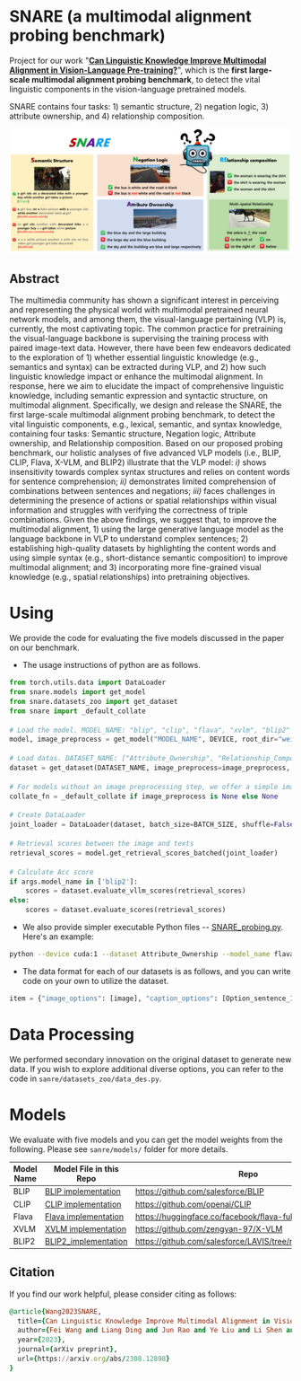 # SNARE (a multimodal alignment probing benchmark)
Project for our work "[<b>Can Linguistic Knowledge Improve Multimodal Alignment in Vision-Language Pre-training?</b>](https://arxiv.org/abs/2308.12898)", which is the <b>first large-scale multimodal alignment probing benchmark</b>, to detect the vital linguistic components in the vision-language pretrained models.

SNARE contains four tasks: 1) semantic structure, 2) negation logic, 3) attribute ownership, and 4) relationship composition.  

![avatar](./img/snare.png)

## Abstract
The multimedia community has shown a significant interest in perceiving and representing the physical world with multimodal pretrained neural network models, and among them, the visual-language pertaining (VLP) is, currently, the most captivating topic. The common practice for pretraining the visual-language backbone is supervising the training process with paired image-text data. However, there have been few endeavors dedicated to the exploration of 1) whether essential linguistic knowledge (e.g., semantics and syntax) can be extracted during VLP, and 2) how such linguistic knowledge impact or enhance the multimodal alignment. In response, here we aim to elucidate the impact of comprehensive linguistic knowledge, including semantic expression and syntactic structure, on multimodal alignment. Specifically, we design and release the SNARE, the first large-scale multimodal alignment probing benchmark, to detect the vital linguistic components, e.g., lexical, semantic, and syntax knowledge, containing four tasks: Semantic structure, Negation logic, Attribute ownership, and Relationship composition. Based on our proposed probing benchmark, our holistic analyses of five advanced VLP models (i.e., BLIP, CLIP, Flava, X-VLM, and BLIP2) illustrate that the VLP model: <i>i)</i> shows insensitivity towards complex syntax structures and relies on content words for sentence comprehension; <i>ii)</i> demonstrates limited comprehension of combinations between sentences and negations; <i>iii)</i> faces challenges in determining the presence of actions or spatial relationships within visual information and struggles with verifying the correctness of triple combinations. Given the above findings, we suggest that, to improve the multimodal alignment, 1) using the large generative language model as the language backbone in VLP to understand complex sentences; 2) establishing high-quality datasets by highlighting the content words and using simple syntax (e.g., short-distance semantic composition) to improve multimodal alignment; and 3) incorporating more fine-grained visual knowledge (e.g., spatial relationships) into pretraining objectives.

# Using
We provide the code for evaluating the five models discussed in the paper on our benchmark. 

* The usage instructions of python are as follows.
```python
from torch.utils.data import DataLoader
from snare.models import get_model
from snare.datasets_zoo import get_dataset
from snare import _default_collate

# Load the model. MODEL_NAME: "blip", "clip", "flava", "xvlm", "blip2" 
model, image_preprocess = get_model("MODEL_NAME", DEVICE, root_dir="weight_PATH")

# Load datas. DATASET_NAME: ["Attribute_Ownership", "Relationship_Composition", "Spatial_Relationship", "Negation_Logic", "COCO_Semantic_Structure", "Flickr30k_Semantic_Structure"]
dataset = get_dataset(DATASET_NAME, image_preprocess=image_preprocess, download=True)

# For models without an image preprocessing step, we offer a simple image preprocessing method.
collate_fn = _default_collate if image_preprocess is None else None

# Create DataLoader
joint_loader = DataLoader(dataset, batch_size=BATCH_SIZE, shuffle=False, num_workers=NUM_WORKERS, collate_fn=collate_fn)

# Retrieval scores between the image and texts 
retrieval_scores = model.get_retrieval_scores_batched(joint_loader)

# Calculate Acc score
if args.model_name in ['blip2']:
    scores = dataset.evaluate_vllm_scores(retrieval_scores)
else:
    scores = dataset.evaluate_scores(retrieval_scores)
```

* We also provide simpler executable Python files -- [SNARE_probing.py](SNARE_probing.py). Here's an example:
```bash
python --device cuda:1 --dataset Attribute_Ownership --model_name flava --seed 1
```

* The data format for each of our datasets is as follows, and you can write code on your own to utilize the dataset.
```python
item = {"image_options": [image], "caption_options": [Option_sentence_1, Option_sentence_2, ...]}
```

# Data Processing
 We performed secondary innovation on the original dataset to generate new data. If you wish to explore additional diverse options, you can refer to the code in `sanre/datasets_zoo/data_des.py`.

# Models 
We evaluate with five models and you can get the model weights from the following. Please see `sanre/models/` folder for more details. 

Model Name | Model File in this Repo | Repo |
| ---| --- | --- |
BLIP | [BLIP implementation](.snare\models\blip_load.py) | https://github.com/salesforce/BLIP |
CLIP | [CLIP implementation](.snare\models\clip_load.py) | https://github.com/openai/CLIP |
Flava | [Flava implementation](.snare\models\flava_load.py) | https://huggingface.co/facebook/flava-full |
XVLM | [XVLM implementation](.snare\models\xvlm_load.py) | https://github.com/zengyan-97/X-VLM |
BLIP2 | [BLIP2_implementation](.snare\models\blip2_load.py)| https://github.com/salesforce/LAVIS/tree/main/projects/blip2|


## Citation
If you find our work helpful, please consider citing as follows:  
```ruby
@article{Wang2023SNARE,
  title={Can Linguistic Knowledge Improve Multimodal Alignment in Vision-Language Pretraining?},
  author={Fei Wang and Liang Ding and Jun Rao and Ye Liu and Li Shen and Changxing Ding},
  year={2023},
  journal={arXiv preprint},
  url={https://arxiv.org/abs/2308.12898}
}
```

